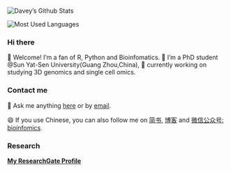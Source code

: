 <!--
**dongwei1220/dongwei1220** is a ✨ _special_ ✨ repository because its `README.md` (this file) appears on your GitHub profile.

Here are some ideas to get you started:

- 🔭 I’m currently working on ...
- 🌱 I’m currently learning ...
- 👯 I’m looking to collaborate on ...
- 🤔 I’m looking for help with ...
- 💬 Ask me about ...
- 📫 How to reach me: ...
- 😄 Pronouns: ...
- ⚡ Fun fact: ...
-->

![Davey’s Github Stats](https://github-readme-stats.vercel.app/api?username=dongwei1220&show_icons=true&theme=dark&count_private=T) 

![Most Used Languages](https://github-readme-stats.vercel.app/api/top-langs/?username=dongwei1220&theme=dark&layout=compact&langs_count=8&card_width=500)


### Hi there

👋 Welcome\! I’m a fan of R, Python and Bioinfomatics. 
🔭 I’m a PhD student @Sun Yat-Sen University(Guang Zhou,China), 
🌱 currently working on studying 3D genomics and single cell omics.

### Contact me

💬 Ask me anything
[here](https://github.com/dongwei1220/dongwei1220/issues) or by
[email](mailto:dongw26@mail2.sysu.edu.cn).

😄 If you use Chinese, you can also follow me on
[简书](https://www.jianshu.com/u/d27c7f02a323),
[博客](http://bioinfomics.top/) and
[微信公众号: bioinfomics](https://i.loli.net/2020/09/23/Dhr9dZ4lbATW5ox.png).

### Research
[**My ResearchGate Profile**](https://www.researchgate.net/profile/Wei_Dong34)
